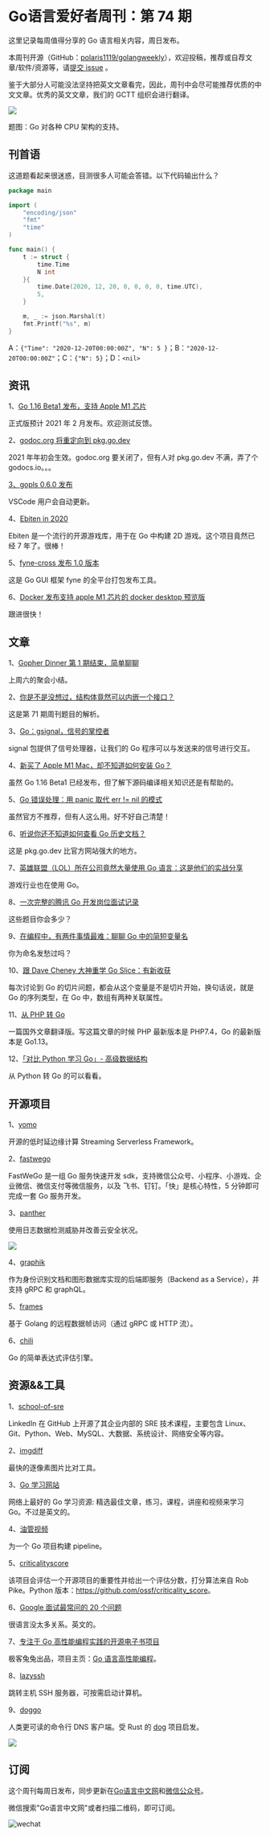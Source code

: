 # Go语言爱好者周刊：第 74 期

这里记录每周值得分享的 Go 语言相关内容，周日发布。

本周刊开源（GitHub：[polaris1119/golangweekly](https://github.com/polaris1119/golangweekly)），欢迎投稿，推荐或自荐文章/软件/资源等，请[提交 issue](https://github.com/polaris1119/golangweekly/issues) 。

鉴于大部分人可能没法坚持把英文文章看完，因此，周刊中会尽可能推荐优质的中文文章。优秀的英文文章，我们的 GCTT 组织会进行翻译。

![](imgs/issue074/cover.jpg)

题图：Go 对各种 CPU 架构的支持。

## 刊首语

这道题看起来很迷惑，目测很多人可能会答错。以下代码输出什么？

```go
package main

import (
	"encoding/json"
	"fmt"
	"time"
)

func main() {
	t := struct {
		time.Time
		N int
	}{
		time.Date(2020, 12, 20, 0, 0, 0, 0, time.UTC),
		5,
	}

	m, _ := json.Marshal(t)
	fmt.Printf("%s", m)
}
```

A：`{"Time": "2020-12-20T00:00:00Z", "N": 5 }`；B：`"2020-12-20T00:00:00Z"`；C：`{"N": 5}`；D：`<nil>`

## 资讯

1、[Go 1.16 Beta1 发布，支持 Apple M1 芯片](https://mp.weixin.qq.com/s/LMtg_nilQaDbEZUFuyWlog)

正式版预计 2021 年 2 月发布。欢迎测试反馈。

2、[godoc.org 将重定向到 pkg.go.dev](https://docs.studygolang.com/blog/godoc.org-redirect)

2021 年年初会生效。godoc.org 要关闭了，但有人对 pkg.go.dev 不满，弄了个 godocs.io。。。

[3、gopls 0.6.0 发布](https://github.com/golang/tools/releases/tag/gopls%2Fv0.6.0)

VSCode 用户会自动更新。

4、[Ebiten in 2020](https://ebiten.org/blog/2020.html)

Ebiten 是一个流行的开源游戏库，用于在 Go 中构建 2D 游戏。这个项目竟然已经 7 年了。很棒！

5、[fyne-cross 发布 1.0 版本](https://fyne.io/blog/2020/12/14/fyne-cross-v1-release.html)

这是 Go GUI 框架 fyne 的全平台打包发布工具。

6、[Docker 发布支持 apple M1 芯片的 docker desktop 预览版](https://www.docker.com/blog/download-and-try-the-tech-preview-of-docker-desktop-for-m1/)

跟进很快！

## 文章

1、[Gopher Dinner 第 1 期结束，简单聊聊](https://mp.weixin.qq.com/s/gSq6DtD2qO5qy_A3wNqYrg)

上周六的聚会小结。

2、[你是不是没想过，结构体竟然可以内嵌一个接口？](https://mp.weixin.qq.com/s/2eED64tnb3bDong_3_HJoA)

这是第 71 期周刊题目的解析。

3、[Go：gsignal，信号的掌控者](https://mp.weixin.qq.com/s/qVzRf27YA5KbF1rQwKKwpw)

signal 包提供了信号处理器，让我们的 Go 程序可以与发送来的信号进行交互。

4、[新买了 Apple M1 Mac，却不知道如何安装 Go？](https://mp.weixin.qq.com/s/IuKZBnvJlskpqdHJqMcTXw)

虽然 Go 1.16 Beta1 已经发布，但了解下源码编译相关知识还是有帮助的。

5、[Go 错误处理：用 panic 取代 err != nil 的模式](https://mp.weixin.qq.com/s/p77V3_LkREuXPVLdebmmmQ)

虽然官方不推荐，但有人这么用。好不好自己清楚！

6、[听说你还不知道如何查看 Go 历史文档？](https://mp.weixin.qq.com/s/NGG7bxOHjTElHQ88j_q1tA)

这是 pkg.go.dev 比官方网站强大的地方。

7、[英雄联盟（LOL）所在公司竟然大量使用 Go 语言：这是他们的实战分享](https://mp.weixin.qq.com/s/lyMj5vjhH1KytWHDWgnYGg)

游戏行业也在使用 Go。

8、[一次完整的腾讯 Go 开发岗位面试记录](https://mp.weixin.qq.com/s/t6XpRpgFVD60k4wktB05rw)

这些题目你会多少？

9、[在编程中，有两件事情最难：聊聊 Go 中的简短变量名](https://mp.weixin.qq.com/s/gcTM1zM7kUkth-tCHDZjzA)

你为命名发愁过吗？

10、[跟 Dave Cheney 大神重学 Go Slice：有新收获](https://mp.weixin.qq.com/s/A5hyvYdqsGcntbZlJyB3Iw)

每次讨论到 Go 的切片问题，都会从这个变量是不是切片开始，换句话说，就是 Go 的序列类型，在 Go 中，数组有两种关联属性。

11、[从 PHP 转 Go](https://mp.weixin.qq.com/s/_gP_8_BF84mQ-YsNVLD3Tg)

一篇国外文章翻译版。写这篇文章的时候 PHP 最新版本是 PHP7.4，Go 的最新版本是 Go1.13。

12、[「对比 Python 学习 Go」- 高级数据结构](https://segmentfault.com/a/1190000038498305)

从 Python 转 Go 的可以看看。

## 开源项目

1、[yomo](https://github.com/yomorun/yomo)

开源的低时延边缘计算 Streaming Serverless Framework。

2、[fastwego](https://fastwego.dev/)

FastWeGo 是一组 Go 服务快速开发 sdk，支持微信公众号、小程序、小游戏、企业微信、微信支付等微信服务，以及 飞书、钉钉。「快」是核心特性，5 分钟即可完成一套 Go 服务开发。

3、[panther](https://github.com/panther-labs/panther)

使用日志数据检测威胁并改善云安全状况。

![](imgs/issue074/panther.png)

4、[graphik](https://github.com/graphikDB/graphik)

作为身份识别文档和图形数据库实现的后端即服务（Backend as a Service），并支持 gRPC 和 graphQL。

5、[frames](https://github.com/v3io/frames)

基于 Golang 的远程数据帧访问（通过 gRPC 或 HTTP 流）。

6、[chili](https://github.com/5anthosh/chili)

Go 的简单表达式评估引擎。

## 资源&&工具

1、[school-of-sre](https://github.com/linkedin/school-of-sre)

LinkedIn 在 GitHub 上开源了其企业内部的 SRE 技术课程，主要包含 Linux、Git、Python、Web、MySQL、大数据、系统设计、网络安全等内容。

2、[imgdiff](https://github.com/n7olkachev/imgdiff)

最快的逐像素图片比对工具。

3、[Go 学习网站](https://golangresources.com/)

网络上最好的 Go 学习资源: 精选最佳文章，练习，课程，讲座和视频来学习 Go。不过是英文的。

4、[油管视频](https://youtu.be/AtiUf0uJ4YE)

为一个 Go 项目构建 pipeline。

5、[criticalityscore](https://github.com/engelsjk/criticalityscore)

该项目会评估一个开源项目的重要性并给出一个评估分数，打分算法来自 Rob Pike。Python 版本：<https://github.com/ossf/criticality_score>。

6、[Google 面试最常问的 20 个问题](https://www.programming-hero.com/blog/20-most-frequently-asked-google-interview-questions.html)

很语言没太多关系。英文的。

7、[专注于 Go 高性能编程实践的开源电子书项目](https://github.com/geektutu/high-performance-go)

极客兔兔出品，项目主页：[Go 语言高性能编程](https://geektutu.com/post/high-performance-go.html)。

8、[lazyssh](https://github.com/stephank/lazyssh)

跳转主机 SSH 服务器，可按需启动计算机。

9、[doggo](https://github.com/mr-karan/doggo)

人类更可读的命令行 DNS 客户端。受 Rust 的 [dog](https://github.com/ogham/dog/) 项目启发。

![](imgs/issue074/doggo.png)

## 订阅

这个周刊每周日发布，同步更新在[Go语言中文网](https://studygolang.com/go/weekly)和[微信公众号](https://weixin.sogou.com/weixin?query=Go%E8%AF%AD%E8%A8%80%E4%B8%AD%E6%96%87%E7%BD%91)。

微信搜索"Go语言中文网"或者扫描二维码，即可订阅。

![wechat](imgs/wechat.png)
